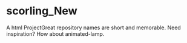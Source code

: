 # scorling_New
A html ProjectGreat repository names are short and memorable. Need inspiration? How about animated-lamp.
